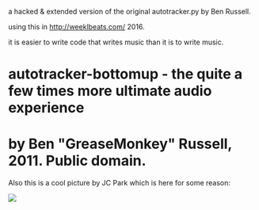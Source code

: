 a hacked & extended version of the original autotracker.py by Ben Russell.

using this in http://weeklbeats.com/ 2016.

it is easier to write code that writes music than it is to write music.

# autotracker-bottomup - the quite a few times more ultimate audio experience
# by Ben "GreaseMonkey" Russell, 2011. Public domain.

Also this is a cool picture by JC Park which is here for some reason:

![](http://www.igorstshirts.com/blog/conceptships/2016/jc_park/jc_park_03.jpg)
